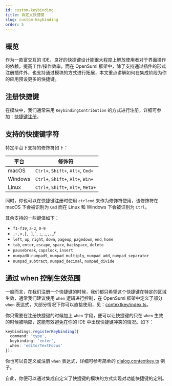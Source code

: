 ```yaml
---
id: custom-keybinding
title: 自定义快捷键
slug: custom-keybinding
order: 5
---
```


## 概览

作为一款富交互的 IDE，良好的快捷键设计能很大程度上解放使用者对于界面操作的依赖，提高工作/操作效率，而在 OpenSumi 框架中，除了支持通过插件的形式注册插件外，也支持通过模块的方式进行拓展，本文重点讲解如何在集成阶段为你的应用预设更多的快捷键。

## 注册快捷键

在模块中，我们通常采用 `KeybindingContribution` 的方式进行注册，详细可参加：[快捷键注册](../../develop/basic-design/contribution-point#快捷键注册)。

## 支持的快捷键字符

特定平台下支持的修饰符如下：

| 平台    | 修饰符                             |
| ------- | ---------------------------------- |
| macOS   | `Ctrl+`, `Shift+`, `Alt+`, `Cmd+`  |
| Windows | `Ctrl+`, `Shift+`, `Alt+`, `Win+`  |
| Linux   | `Ctrl+`, `Shift+`, `Alt+`, `Meta+` |

同时，你也可以在快捷键注册时使用 `ctrlcmd` 来作为修饰符使用，该修饰符在 macOS 下会被识别为 `Cmd` 而在 Linux 和 Windows 下会被识别为 `Ctrl`。

其余支持的一些键值如下：

- `f1-f19`, `a-z`, `0-9`
- `,`-`,`=`,`[`, `]`,`\`, `;`, `,`,`,`.`,`/`
- `left`, `up`, `right`, `down`, `pageup`, `pagedown`, `end`, `home`
- `tab`, `enter`, `escape`, `space`, `backspace`, `delete`
- `pausebreak`, `capslock`, `insert`
- `numpad0-numpad9`, `numpad_multiply`, `numpad_add`, `numpad_separator`
- `numpad_subtract`, `numpad_decimal`, `numpad_divide`

## 通过 when 控制生效范围

一般而言，在我们注册一个快捷键的时候，我们都只希望这个快捷键在特定的区域生效，通常我们建议使用 `when` 逻辑进行控制，在 OpenSumi 框架中定义了部分 `when` 表达式，大部分情况下你可以直接使用，见：[contextkey/index.ts](https://github.com/opensumi/core/blob/f3fd01381d6ee854102d491b14957e9e634941a3/packages/core-browser/src/contextkey/index.ts)。

你只需要在注册快捷键的时候加上 `when` 字段，便可以让快捷键的只在 `when` 生效的时候被响应，这能有效避免在你的 IDE 中出现快捷键冲突的情况。如下：

```ts
keybindings.registerKeybinding({
  command: 'type',
  keybinding: 'enter',
  when: 'editorTextFocus'
});
```

你也可以自定义或注册 `when` 表达式，详细可参考简单的 [dialog.contextkey.ts](https://github.com/opensumi/core/blob/f3fd01381d6ee854102d491b14957e9e634941a3/packages/overlay/src/browser/dialog.contextkey.ts) 例子。

自此，你便可以通过集成自定义了快捷键的模块的方式实现对功能快捷键的定制。
